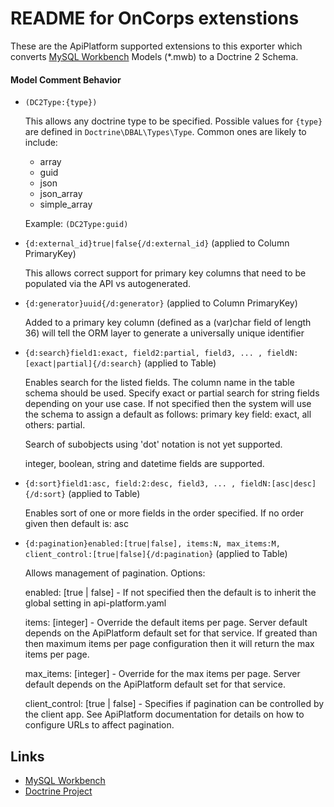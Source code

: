 # README for OnCorps extenstions

These are the ApiPlatform supported extensions to this exporter which converts [MySQL Workbench](http://www.mysql.com/products/workbench/) Models (\*.mwb) to a Doctrine 2 Schema.


#### Model Comment Behavior

  * `(DC2Type:{type})`
  
    This allows any doctrine type to be specified. Possible values for `{type}` are defined in `Doctrine\DBAL\Types\Type`. Common ones are likely to include:

    - array
    - guid
    - json
    - json_array
    - simple_array
    
    Example: `(DC2Type:guid)`
    

  * `{d:external_id}true|false{/d:external_id}` (applied to Column PrimaryKey)

    This allows correct support for primary key columns that need to be populated via the API vs autogenerated.

  * `{d:generator}uuid{/d:generator}` (applied to Column PrimaryKey)

    Added to a primary key column (defined as a (var)char field of length 36) will tell the ORM layer to generate a universally unique identifier 

  * `{d:search}field1:exact, field2:partial, field3, ... , fieldN:[exact|partial]{/d:search}` (applied to Table)

    Enables search for the listed fields. The column name in the table schema should be used. 
    Specify exact or partial search for string fields depending on your use case. 
    If not specified then the system will use the schema to assign a default as follows: primary key field: exact, all others: partial.
    
    Search of subobjects using 'dot' notation is not yet supported.
    
    integer, boolean, string and datetime fields are supported.
    
  * `{d:sort}field1:asc, field:2:desc, field3, ... , fieldN:[asc|desc]{/d:sort}` (applied to Table)

    Enables sort of one or more fields in the order specified. If no order given then default is: asc 

  * `{d:pagination}enabled:[true|false], items:N, max_items:M, client_control:[true|false]{/d:pagination}` (applied to Table)

    Allows management of pagination. Options:
    
    enabled: [true | false] - If not specified then the default is to inherit the global setting in api-platform.yaml
    
    items: [integer] - Override the default items per page. Server default depends on the ApiPlatform default set for that service. If greated than then maximum items per page configuration then it will return the max items per page.
    
    max_items: [integer] - Override for the max items per page. Server default depends on the ApiPlatform default set for that service.
    
    client_control: [true | false] - Specifies if pagination can be controlled by the client app. See ApiPlatform documentation for details on how to configure URLs to affect pagination.
    
## Links

  * [MySQL Workbench](http://wb.mysql.com/)
  * [Doctrine Project](http://www.doctrine-project.org/)
